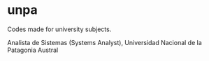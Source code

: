 # unpa
Codes made for university subjects.

Analista de Sistemas (Systems Analyst), Universidad Nacional de la Patagonia Austral
